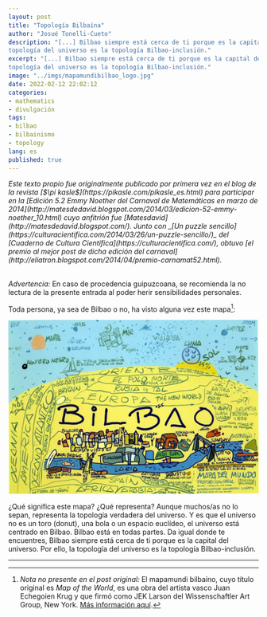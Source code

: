 ```yaml
---
layout: post
title: "Topología Bilbaína"
author: "Josué Tonelli-Cueto"
description: "[...] Bilbao siempre está cerca de ti porque es la capital del universo. Por ello, la
topología del universo es la topología Bilbao-inclusión."
excerpt: "[...] Bilbao siempre está cerca de ti porque es la capital del universo. Por ello, la
topología del universo es la topología Bilbao-inclusión."
image: "../imgs/mapamundibilbao_logo.jpg"
date: 2022-02-12 22:02:12
categories:
- mathematics
- divulgación
tags:
- bilbao
- bilbainismo
- topology
lang: es
published: true
---
```


<div class="jumbotron abstract" style="font-style: italic;">
Este texto propio fue originalmente publicado por primera vez en el blog de la revista [$\pi kasle$](https://pikasle.com/pikasle_es.html) para participar en la [Edición 5.2 Emmy Noether del Carnaval de Matemáticas en marzo de 2014](http://matesdedavid.blogspot.com/2014/03/edicion-52-emmy-noether_10.html) cuyo anfitrión fue [Matesdavid](http://matesdedavid.blogspot.com/). Junto con _[Un puzzle sencillo](https://culturacientifica.com/2014/03/26/un-puzzle-sencillo/)_ del [Cuaderno de Cultura Científica](https://culturacientifica.com/), obtuvo [el premio al mejor post de dicha edición del carnaval](http://eliatron.blogspot.com/2014/04/premio-carnamat52.html).
</div>
<br/>

*Advertencia:* En caso de procedencia guipuzcoana, se recomienda la no lectura de la presente
entrada al poder herir sensibilidades personales.

Toda persona, ya sea de Bilbao o no, ha visto alguna vez este mapa[^MB]:

![Mapamundi de Bilbao](../imgs/mapamundibilbao.jpg)

¿Qué significa este mapa? ¿Qué representa? Aunque muchos/as no lo sepan, representa la topología verdadera del universo. Y es que el universo no es un toro (donut), una bola o un espacio euclídeo, el universo está centrado en Bilbao. Bilbao está en todas partes. Da igual donde te encuentres, Bilbao siempre está cerca de ti porque es la capital del universo. Por ello, la
topología del universo es la topología Bilbao-inclusión.

[^MB]: _Nota no presente en el post original:_ El mapamundi bilbaíno, cuyo título original es _Map of the World_, es una obra del artista vasco Juan Echegoien Krug y que firmó como JEK Larson del Wissenschaftler Art Group, New York. [Más información aquí](https://www.elcorreo.com/bizkaia/201601/26/quien-dibujo-mapamundi-bilbao-20160119104605.html).

***
